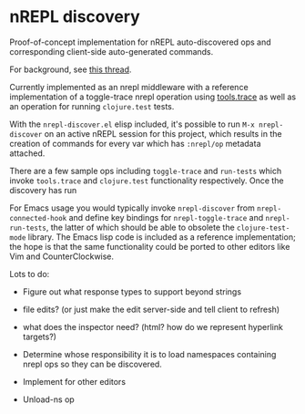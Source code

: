 # nREPL discovery

Proof-of-concept implementation for nREPL auto-discovered ops and
corresponding client-side auto-generated commands.

For background, see [this thread](https://groups.google.com/group/clojure-tools/browse_thread/thread/c08b628a9af8346d).

Currently implemented as an nrepl middleware with a reference
implementation of a toggle-trace nrepl operation using
[tools.trace](https://github.com/clojure/tools.trace) as well as an
operation for running `clojure.test` tests.

With the `nrepl-discover.el` elisp included, it's possible to run `M-x
nrepl-discover` on an active nREPL session for this project, which
results in the creation of commands for every var which has
`:nrepl/op` metadata attached.

There are a few sample ops including `toggle-trace` and `run-tests`
which invoke `tools.trace` and `clojure.test` functionality
respectively. Once the discovery has run

For Emacs usage you would typically invoke `nrepl-discover` from
`nrepl-connected-hook` and define key bindings for
`nrepl-toggle-trace` and `nrepl-run-tests`, the latter of which should
be able to obsolete the `clojure-test-mode` library. The Emacs lisp
code is included as a reference implementation; the hope is that the
same functionality could be ported to other editors like Vim and
CounterClockwise.

Lots to do:

* Figure out what response types to support beyond strings
 * file edits? (or just make the edit server-side and tell client to refresh)
 * what does the inspector need? (html? how do we represent hyperlink targets?)

* Determine whose responsibility it is to load namespaces containing nrepl ops so they can be discovered.

* Implement for other editors

* Unload-ns op
